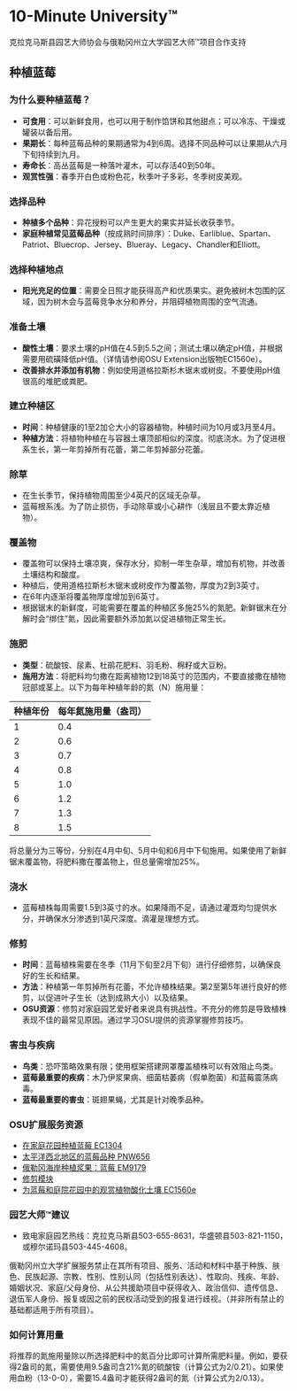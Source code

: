 # 10-Minute University™  

克拉克马斯县园艺大师协会与俄勒冈州立大学园艺大师™项目合作支持  

## 种植蓝莓  

### 为什么要种植蓝莓？  
- **可食用**：可以新鲜食用，也可以用于制作馅饼和其他甜点；可以冷冻、干燥或罐装以备后用。  
- **果期长**：每种蓝莓品种的果期通常为4到6周。选择不同品种可以让果期从六月下旬持续到九月。  
- **寿命长**：高丛蓝莓是一种落叶灌木，可以存活40到50年。  
- **观赏性强**：春季开白色或粉色花，秋季叶子多彩，冬季树皮美观。  

### 选择品种  
- **种植多个品种**：异花授粉可以产生更大的果实并延长收获季节。  
- **家庭种植常见蓝莓品种**（按成熟时间排序）：Duke、Earliblue、Spartan、Patriot、Bluecrop、Jersey、Blueray、Legacy、Chandler和Elliott。  

### 选择种植地点  
- **阳光充足的位置**：需要全日照才能获得高产和优质果实。避免被树木包围的区域，因为树木会与蓝莓竞争水分和养分，并阻碍植物周围的空气流通。  

### 准备土壤  
- **酸性土壤**：要求土壤的pH值在4.5到5.5之间；测试土壤以确定pH值，并根据需要用硫磺降低pH值。（详情请参阅OSU Extension出版物EC1560e）。  
- **改善排水并添加有机物**：例如使用道格拉斯杉木锯末或树皮。不要使用pH值很高的堆肥或粪肥。  

### 建立种植区  
- **时间**：种植健康的1至2加仑大小的容器植物，种植时间为10月或3月至4月。  
- **种植方法**：将植物种植在与容器土壤顶部相似的深度。彻底浇水。为了促进根系生长，第一年剪掉所有花蕾，第二年剪掉部分花蕾。  

### 除草  
- 在生长季节，保持植物周围至少4英尺的区域无杂草。  
- 蓝莓根系浅。为了防止损伤，手动除草或小心耕作（浅层且不要太靠近植物）。  

### 覆盖物  
- 覆盖物可以保持土壤凉爽，保存水分，抑制一年生杂草，增加有机物，并改善土壤结构和酸度。  
- 种植后，使用道格拉斯杉木锯末或树皮作为覆盖物，厚度为2到3英寸。  
- 在6年内逐渐将覆盖物厚度增加到6英寸。  
- 根据锯末的新鲜度，可能需要在覆盖的种植区多施25%的氮肥。新鲜锯末在分解时会“绑住”氮，因此需要额外添加氮以促进植物正常生长。  

### 施肥  

- **类型**：硫酸铵、尿素、杜鹃花肥料、羽毛粉、棉籽或大豆粉。  
- **施用方法**：将肥料均匀撒在距离植物12到18英寸的范围内，不要直接撒在植物冠部或茎上。以下为每年种植年龄的氮（N）施用量：  

| 种植年份 | 每年氮施用量（盎司） |  
| -------- | ------------------- |  
| 1        | 0.4                 |  
| 2        | 0.6                 |  
| 3        | 0.7                 |  
| 4        | 0.8                 |  
| 5        | 1.0                 |  
| 6        | 1.2                 |  
| 7        | 1.3                 |  
| 8        | 1.5                 |  

将总量分为三等份，分别在4月中旬、5月中旬和6月中下旬施用。如果使用了新鲜锯末覆盖物，将肥料撒在覆盖物上，但总量需增加25%。  

### 浇水  
- 蓝莓植株每周需要1.5到3英寸的水。如果降雨不足，请通过灌溉均匀提供水分，并确保水分渗透到1英尺深度。滴灌是理想方式。  

### 修剪  
- **时间**：蓝莓植株需要在冬季（11月下旬至2月下旬）进行仔细修剪，以确保良好的生长和结果。  
- **方法**：种植第一年剪掉所有花蕾，不允许植株结果。第2至第5年进行良好的修剪，以促进叶子生长（达到成熟大小）以及结果。  
- **OSU资源**：修剪对家庭园艺爱好者来说具有挑战性。不充分的修剪是导致植株表现不佳的最常见原因。通过学习OSU提供的资源掌握修剪技巧。  

### 害虫与疾病  
- **鸟类**：恐吓策略效果有限；使用框架搭建网罩覆盖植株可以有效阻止鸟类。  
- **蓝莓最重要的疾病**：木乃伊浆果病、细菌枯萎病（假单胞菌）和蓝莓震荡病毒。  
- **蓝莓最重要的害虫**：斑翅果蝇，尤其是针对晚季品种。  

### OSU扩展服务资源  
- [在家庭花园种植蓝莓 EC1304](https://catalog.extension.oregonstate.edu/)  
- [太平洋西北地区的蓝莓品种 PNW656](https://catalog.extension.oregonstate.edu/)  
- [俄勒冈海岸种植浆果：蓝莓 EM9179](https://catalog.extension.oregonstate.edu/)  
- [修剪模块](https://workspace.oregonstate.edu/course/pruning-blueberries?hsLang=en)  
- [为蓝莓和庭院花园中的观赏植物酸化土壤 EC1560e](https://catalog.extension.oregonstate.edu/)  

### 园艺大师™建议  
- 致电家庭园艺热线：克拉克马斯县503-655-8631，华盛顿县503-821-1150，或穆尔诺玛县503-445-4608。  

俄勒冈州立大学扩展服务禁止在其所有项目、服务、活动和材料中基于种族、肤色、民族起源、宗教、性别、性别认同（包括性别表达）、性取向、残疾、年龄、婚姻状况、家庭/父母身份、从公共援助项目中获得收入、政治信仰、遗传信息、退伍军人身份、报复或因之前的民权活动受到的报复进行歧视。（并非所有禁止的基础都适用于所有项目）。  

### 如何计算用量  
将推荐的氮施用量除以所选择肥料中的氮百分比即可计算所需肥料量。例如，要获得2盎司的氮，需要使用9.5盎司含21%氮的硫酸铵（计算公式为2/0.21）。如果使用血粉（13-0-0），需要15.4盎司才能获得2盎司的氮（计算公式为2/0.13）。